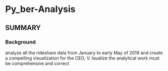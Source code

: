 # Py_ber-Analysis
## SUMMARY
### Background
analyze all the rideshare data from January to early May of 2019 and create a compelling visualization for the CEO, V. Isualize
the analytical work must be comprehensive and correct

